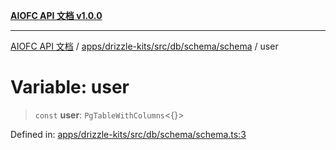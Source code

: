 [**AIOFC API 文档 v1.0.0**](../../../../../../../README.md)

***

[AIOFC API 文档](../../../../../../../modules.md) / [apps/drizzle-kits/src/db/schema/schema](../README.md) / user

# Variable: user

> `const` **user**: `PgTableWithColumns`\<\{\}\>

Defined in: [apps/drizzle-kits/src/db/schema/schema.ts:3](https://github.com/aiofc-nx/aiofc-server-20250113/blob/c42968e9d610c830827b0ce80268360670d99c8b/apps/drizzle-kits/src/db/schema/schema.ts#L3)
